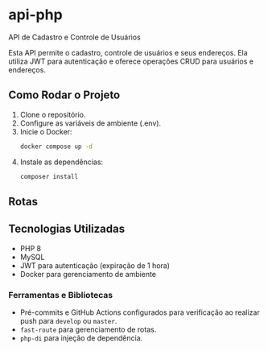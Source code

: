 # api-php

API de Cadastro e Controle de Usuários

Esta API permite o cadastro, controle de usuários e seus endereços. Ela utiliza JWT para autenticação e oferece operações CRUD para usuários e endereços.

## Como Rodar o Projeto

1. Clone o repositório.
2. Configure as variáveis de ambiente (.env).
3. Inicie o Docker:
    ```bash
    docker compose up -d
    ```
4. Instale as dependências:
    ```bash
    composer install
    ```

## Rotas

## Tecnologias Utilizadas

- PHP 8
- MySQL
- JWT para autenticação (expiração de 1 hora)
- Docker para gerenciamento de ambiente

### Ferramentas e Bibliotecas

- Pré-commits e GitHub Actions configurados para verificação ao realizar push para `develop` ou `master`.
- `fast-route` para gerenciamento de rotas.
- `php-di` para injeção de dependência.
